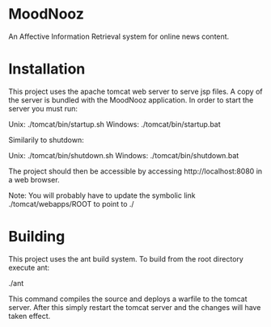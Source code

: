 MoodNooz
========

An Affective Information Retrieval system for online news content.

Installation
========
This project uses the apache tomcat web server to serve jsp files. A copy of the
server is bundled with the MoodNooz application. In order to start the server
you must run:

Unix: 		./tomcat/bin/startup.sh
Windows: 	./tomcat/bin/startup.bat

Similarily to shutdown:
	
Unix: 		./tomcat/bin/shutdown.sh
Windows: 	./tomcat/bin/shutdown.bat	

The project should then be accessible by accessing http://localhost:8080 in a web browser.

Note: You will probably have to update the symbolic link ./tomcat/webapps/ROOT to point to ./

Building
=======

This project uses the ant build system. To build from the root directory execute ant:

./ant

This command compiles the source and deploys a warfile to the tomcat server. After this
simply restart the tomcat server and the changes will have taken effect.
